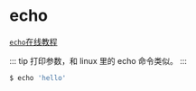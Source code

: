 # echo

[`echo`在线教程](https://arthas.aliyun.com/doc/arthas-tutorials.html?language=cn&id=command-echo)

::: tip
打印参数，和 linux 里的 echo 命令类似。
:::

```bash
$ echo 'hello'
```
